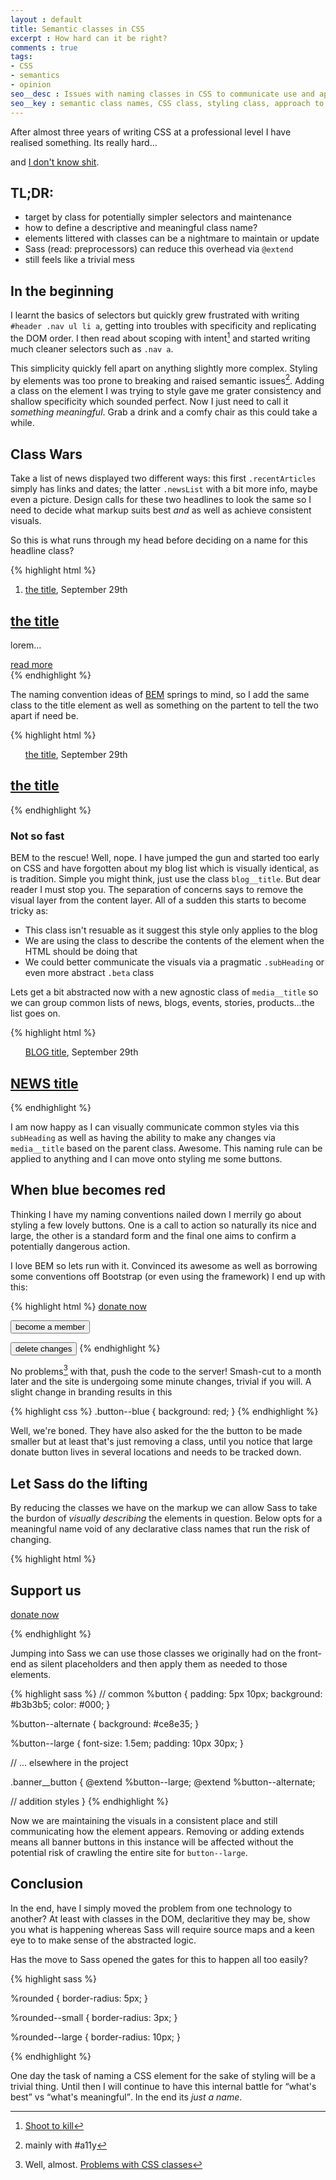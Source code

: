 ```yaml
---
layout : default
title: Semantic classes in CSS
excerpt : How hard can it be right?
comments : true
tags:
- CSS
- semantics
- opinion
seo__desc : Issues with naming classes in CSS to communicate use and appearance
seo__key : semantic class names, CSS class, styling class, approach to naming classes
---
```

After almost three years of writing CSS at a professional level I have realised something. Its really hard&hellip;
<!-- /intro -->
and [I don't know shit](//twitter.com/cmrPyro/status/425104876033425408).

## TL;DR:

- target by class for potentially simpler selectors and maintenance  
- how to define a descriptive and meaningful class name?
- elements littered with classes can be a nightmare to maintain or update
- Sass (read: preprocessors) can reduce this overhead via `@extend`
- still feels like a trivial mess


## In the beginning
I learnt the basics of selectors but quickly grew frustrated with writing `#header .nav ul li a`, getting into troubles with specificity and replicating the DOM order. I then read about scoping with intent[^1] and started writing much cleaner selectors such as `.nav a`.

This simplicity quickly fell apart on anything slightly more complex. Styling by elements was too prone to breaking and raised semantic issues[^2]. Adding a class on the element I was trying to style gave me grater consistency and shallow specificity which sounded perfect. Now I just need to call it *something meaningful*. Grab a drink and a comfy chair as this could take a while.


## Class Wars
Take a list of news displayed two different ways: this first `.recentArticles` simply has links and dates; the latter `.newsList` with a bit more info, maybe even a picture. Design calls for these two headlines to look the same so I need to decide what markup suits best *and* as well as achieve consistent visuals.

So this is what runs through my head before deciding on a name for this headline class?

{% highlight html %}
<ol class="recentArticles">
  <li>
    <a href="#">the title</a>, September 29th
  </li>
  <!-- ... -->
</ol>

<div class="newsList">
  <article>
    <h2><a href="#">the title</a></h2>
    <p>lorem...</p>
    <a href="#">read more</a>
  </article>
  <!-- ... -->
</div>
{% endhighlight %}

The naming convention ideas of [BEM](http://bem.info/method/definitions/) springs to mind, so I add the same class to the title element as well as something on the partent to tell the two apart if need be.

{% highlight html %}
<ol class="news news--list">
  <!-- ... -->
  <a href="#" class="news__title">the title</a>, September 29th
</ol>

<div class="news news--summary">
  <!-- ... -->
  <h2><a href="#" class="news__title">the title</a></h2>
</div>
{% endhighlight %}

### Not so fast
BEM to the rescue! Well, nope. I have jumped the gun and started too early on CSS and have forgotten about my blog list which is visually identical, as is tradition. Simple you might think, just use the class `blog__title`. But dear reader I must stop you. The separation of concerns says to remove the visual layer from the content layer. All of a sudden this starts to become tricky as:

- This class isn't resuable as it suggest this style only applies to the blog
- We are using the class to describe the contents of the element when the HTML should be doing that
- We could better communicate the visuals via a pragmatic `.subHeading` or even more abstract `.beta` class

Lets get a bit abstracted now with a new agnostic class of `media__title` so we can group common lists of news, blogs, events, stories, products...the list goes on.

{% highlight html %}
<ol class="media--list">
  <!-- ... -->
  <a href="#" class="media__title subHeading">BLOG title</a>, September 29th
</ol>

<div class="media--summary">
  <!-- ... -->
  <h2><a href="#" class="media__title subHeading">NEWS title</a></h2>
</div>
{% endhighlight %}

I am now happy as I can visually communicate common styles via this `subHeading` as well as having the ability to make any changes via `media__title` based on the parent class. Awesome. This naming rule can be applied to anything and I can move onto styling me some buttons.

## When blue becomes red
Thinking I have my naming conventions nailed down I merrily go about styling a few lovely buttons. One is a call to action so naturally its nice and large, the other is a standard form and the final one aims to confirm a potentially dangerous action. 

I love BEM so lets run with it. Convinced its awesome as well as borrowing some conventions off Bootstrap (or even using the framework) I end up with this:

{% highlight html %}
<a href="/donate" class="button button--large button--blue">donate now</a>

<input type="submit" class="button" value="become a member">

<button class="button button--warn">delete changes</button>
{% endhighlight %}

No problems[^3] with that, push the code to the server! Smash-cut to a month later and the site is undergoing some minute changes, trivial if you will. A slight change in branding results in this

{% highlight css %}
.button--blue {
  background: red;
}
{% endhighlight %}

Well, we're boned. They have also asked for the the button to be made smaller but at least that's just removing a class, until you notice that large donate button lives in several locations and needs to be tracked down.

## Let Sass do the lifting
By reducing the classes we have on the markup we can allow Sass to take the burdon of *visually describing* the elements in question. Below opts for a meaningful name void of any declarative class names that run the risk of changing.

{% highlight html %}
<div class="m-banner">
  <h2>Support us</h2>
  <a href="/donate" class="banner__button">donate now</a>
</div>

{% endhighlight %}

Jumping into Sass we can use those classes we originally had on the front-end as silent placeholders and then apply them as needed to those elements.

{% highlight sass %}
// common 
%button {
   padding: 5px 10px;
   background: #b3b3b5;
   color: #000;
}

%button--alternate { background: #ce8e35; }

%button--large {
  font-size: 1.5em;
  padding: 10px 30px;
}


// ... elsewhere in the project

.banner__button {
  @extend %button--large;
  @extend %button--alternate;

  // addition styles
}
{% endhighlight %}

Now we are maintaining the visuals in a consistent place and still communicating how the element appears. Removing or adding extends means all banner buttons in this instance will be affected without the potential risk of crawling the entire site for `button--large`.

## Conclusion
In the end, have I simply moved the problem from one technology to another? At least with classes in the DOM, declaritive they may be, show you what is happening whereas Sass will require source maps and a keen eye to to make sense of the abstracted logic.

Has the move to Sass opened the gates for this to happen all too easily?

{% highlight sass %}

%rounded { border-radius: 5px; }

%rounded--small { border-radius: 3px; }

%rounded--large { border-radius: 10px; }

{% endhighlight %}

One day the task of naming a CSS element for the sake of styling will be a trivial thing. Until then I will continue to have this internal battle for <q>what's best</q> vs <q>what's meaningful</q>. In the end its *just a name*.


[^1]: [Shoot to kill](http://csswizardry.com/2012/07/shoot-to-kill-css-selector-intent/)
[^2]: mainly with #a11y
[^3]: Well, almost. [Problems with CSS classes](http://www.youtube.com/watch?v=u63Sq2Sq3LI)
